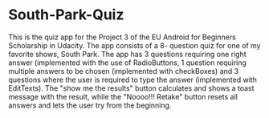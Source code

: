 # South-Park-Quiz
This is the quiz app for the Project 3 of the EU Android for Beginners Scholarship in Udacity. 
The app consists of a 8- question quiz for one of my favorite shows, South Park.
The app has 3 questions requiring one right answer (implemented with the use of RadioButtons,
1 question requiring multiple answers to be chosen (implemented with checkBoxes)
and 3 questions where the user is required to type the answer (implemented with EditTexts).
The "show me the results" button calculates and shows a toast message with the result, 
while the "Noooo!!! Retake" button resets all answers and lets the user try from the beginning.

